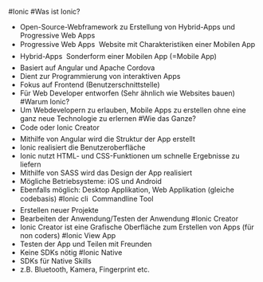 #Ionic
#Was ist Ionic?
-	Open-Source-Webframework zu Erstellung von Hybrid-Apps und Progressive Web Apps 
-	Progressive Web Apps  Website mit Charakteristiken einer Mobilen App
-	Hybrid-Apps  Sonderform einer Mobilen App (=Mobile App)
-	Basiert auf Angular und Apache Cordova
-	Dient zur Programmierung von interaktiven Apps
-	Fokus auf Frontend (Benutzerschnittstelle)
-	Für Web Developer entworfen (Sehr ähnlich wie Websites bauen)
#Warum Ionic?
-	Um Webdevelopern zu erlauben, Mobile Apps zu erstellen ohne eine ganz neue Technologie zu erlernen
#Wie das Ganze?
-	Code oder Ionic Creator
-	Mithilfe von Angular wird die Struktur der App erstellt
-	Ionic realisiert die Benutzeroberfläche
-	Ionic nutzt HTML- und CSS-Funktionen um schnelle Ergebnisse zu liefern
-	Mithilfe von SASS wird das Design der App realisiert
-	Mögliche Betriebsysteme: iOS und Android 
-	Ebenfalls möglich: Desktop Applikation, Web Applikation (gleiche codebasis)
#Ionic cli  Commandline Tool
-	Erstellen neuer Projekte
-	Bearbeiten der Anwendung/Testen der Anwendung
#Ionic Creator
-	Ionic Creator ist eine Grafische Oberfläche zum Erstellen von Apps (für non coders)
#Ionic View App
-	Testen der App und Teilen mit Freunden
-	Keine SDKs nötig
#Ionic Native
-	SDKs für Native Skills 
-	z.B. Bluetooth, Kamera, Fingerprint etc.